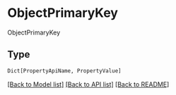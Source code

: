 # ObjectPrimaryKey

ObjectPrimaryKey

## Type
```python
Dict[PropertyApiName, PropertyValue]
```


[[Back to Model list]](../../../README.md#models-v1-link) [[Back to API list]](../../../README.md#documentation-for-api-endpoints) [[Back to README]](../../../README.md)
